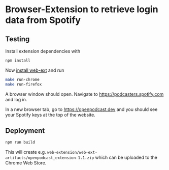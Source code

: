 # Browser-Extension to retrieve login data from Spotify

## Testing

Install extension dependencies with

```bash
npm install
```

Now [install web-ext][webext] and run

```bash
make run-chrome
make run-firefox
```

A browser window should open.
Navigate to <https://podcasters.spotify.com> and log in.

In a new browser tab, go to <https://openpodcast.dev> and you should see your Spotify keys at the top of the website.

[webext]: https://github.com/mozilla/web-ext

## Deployment

```bash
npm run build
```

This will create e.g. `web-extension/web-ext-artifacts/openpodcast_extension-1.1.zip` which can be uploaded to the Chrome Web Store.
